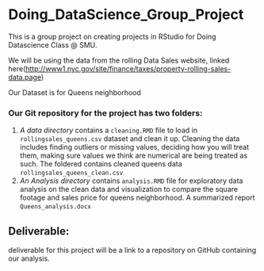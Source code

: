 # Doing_DataScience_Group_Project
This is a group project on creating projects in RStudio for Doing Datascience Class @ SMU.

We will be using the data from the rolling Data Sales website, linked here(http://www1.nyc.gov/site/finance/taxes/property-rolling-sales-data.page)

Our Dataset is  for Queens neighborhood

### Our Git repository for the project has two folders:
1. _A data directory_ contains a `cleaning.RMD` file to load in `rollingsales_queens.csv` dataset and clean it up. Cleaning the data includes finding outliers or missing values, deciding how you will treat them, making sure values we think are numerical are being treated as such. The foldered contains cleaned queens data `rollingsales_queens_clean.csv`
2. _An Analysis directory_ contains `analysis.RMD` file for exploratory data analysis on the clean data and  visualization to compare the square footage and sales price for queens neighborhood. A summarized report `Queens_analysis.docx`
  
## Deliverable:
deliverable for this project will be a link to a repository on GitHub containing our analysis. 
